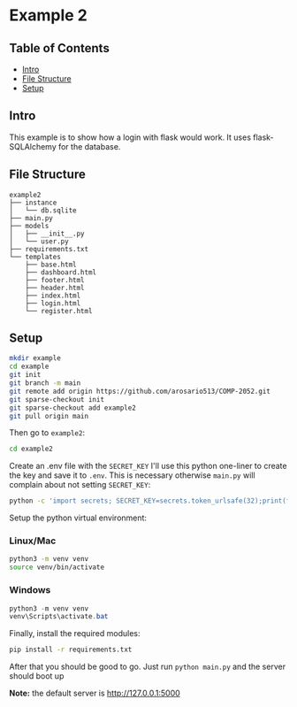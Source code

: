# Example 2

## Table of Contents

- [Intro](#intro)
- [File Structure](#file-structure)
- [Setup](#setup)

## Intro
This example is to show how a login with flask would work. It uses flask-SQLAlchemy for the database.

## File Structure
```
example2
├── instance
│   └── db.sqlite
├── main.py
├── models
│   ├── __init__.py
│   └── user.py
├── requirements.txt
└── templates
    ├── base.html
    ├── dashboard.html
    ├── footer.html
    ├── header.html
    ├── index.html
    ├── login.html
    └── register.html
```
## Setup
```bash
mkdir example
cd example
git init
git branch -m main
git remote add origin https://github.com/arosario513/COMP-2052.git
git sparse-checkout init
git sparse-checkout add example2
git pull origin main
```
Then go to `example2`:

```bash
cd example2
```
Create an .env file with the `SECRET_KEY`
I'll use this python one-liner to create the key and save it to `.env`. This is necessary otherwise `main.py` will complain about not setting `SECRET_KEY`:
```bash
python -c 'import secrets; SECRET_KEY=secrets.token_urlsafe(32);print(f"{SECRET_KEY=}")' > .env
```

Setup the python virtual environment:

### Linux/Mac

```bash
python3 -m venv venv
source venv/bin/activate
```

### Windows

```powershell
python3 -m venv venv
venv\Scripts\activate.bat
```

Finally, install the required modules:

```bash
pip install -r requirements.txt
```

After that you should be good to go. Just run `python main.py` and the server should boot up

**Note:** the default server is http://127.0.0.1:5000
